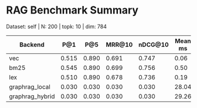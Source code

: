 # RAG Benchmark Summary
Dataset: self | N: 200 | topk: 10 | dim: 784

| Backend | P@1 | P@5 | MRR@10 | nDCG@10 | Mean ms | P95 ms |
|---------|-----|-----|--------|---------|---------|--------|
| vec | 0.515 | 0.890 | 0.691 | 0.747 | 0.06 | 0.06 |
| bm25 | 0.545 | 0.890 | 0.699 | 0.756 | 0.50 | 0.71 |
| lex | 0.510 | 0.890 | 0.678 | 0.736 | 0.19 | 0.32 |
| graphrag_local | 0.030 | 0.030 | 0.030 | 0.030 | 28.04 | 67.59 |
| graphrag_hybrid | 0.030 | 0.030 | 0.030 | 0.030 | 29.26 | 75.13 |